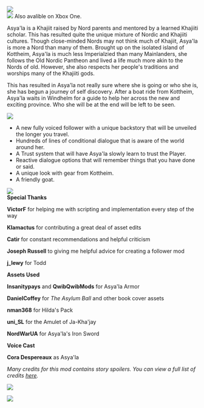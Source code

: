 ![](https://raw.githubusercontent.com/PierreDespereaux/PierreDespereaux/master/assets/images/banners/Asyala%20Banner.png)\
![](https://raw.githubusercontent.com/PierreDespereaux/PierreDespereaux/master/assets/images/Xbox%20Tiny.png) Also avalible on Xbox One.

Asya'la is a Khajiit raised by Nord parents and mentored by a learned Khajiiti scholar. This has resulted quite the unique mixture of Nordic and Khajiiti cultures. Though close-minded Nords may not think much of Khajiit, Asya'la is more a Nord than many of them. Brought up on the isolated island of Kottheim, Asya'la is much less Imperialzied than many Mainlanders, she follows the Old Nordic Pantheon and lived a life much more akin to the Nords of old. However, she also respects her people's traditions and worships many of the Khajiiti gods.

This has resulted in Asya'la not really sure where she is going or who she is, she has begun a journey of self discovery. After a boat ride from Kottheim, Asya'la waits in Windhelm for a guide to help her across the new and exciting province. Who she will be at the end will be left to be seen.

![](https://raw.githubusercontent.com/PierreDespereaux/PierreDespereaux/master/assets/images/banners/Features.png)

-   A new fully voiced follower with a unique backstory that will be unveiled the longer you travel.
-   Hundreds of lines of conditional dialogue that is aware of the world around her.
-   A Trust system that will have Asya'la slowly learn to trust the Player.
-   Reactive dialogue options that will remember things that you have done or said.
-   A unique look with gear from Kottheim.
-   A friendly goat.
 
![](https://raw.githubusercontent.com/PierreDespereaux/PierreDespereaux/master/assets/images/banners/Credits.png)\
**Special Thanks**

**VictorF** for helping me with scripting and implementation every step of the way

**Klamactus** for contributing a great deal of asset edits

**Catir** for constant recommendations and helpful criticism

**Joseph Russell** to giving me helpful advice for creating a follower mod

**j_lewy** for Todd

**Assets Used**

**Insanitypays** and **QwibQwibMods** for Asya'la Armor

**DanielCoffey** for *The Asylum Ball* and other book cover assets

**nman368** for Hilda's Pack

**uni_SL** for the Amulet of Ja-Kha'jay

**NordWarUA** for Asya'la's Iron Sword

**Voice Cast**

**Cora Despereaux** as Asya'la

*Many credits for this mod contains story spoilers. You can view a full list of credits [here](https://www.nexusmods.com/skyrimspecialedition/articles/2829).*

![](https://raw.githubusercontent.com/PierreDespereaux/PierreDespereaux/master/assets/images/banners/My%20Mods.png)

[![](https://raw.githubusercontent.com/PierreDespereaux/PierreDespereaux/master/assets/images/banners/Master.png)](https://www.nexusmods.com/users/61720101)
